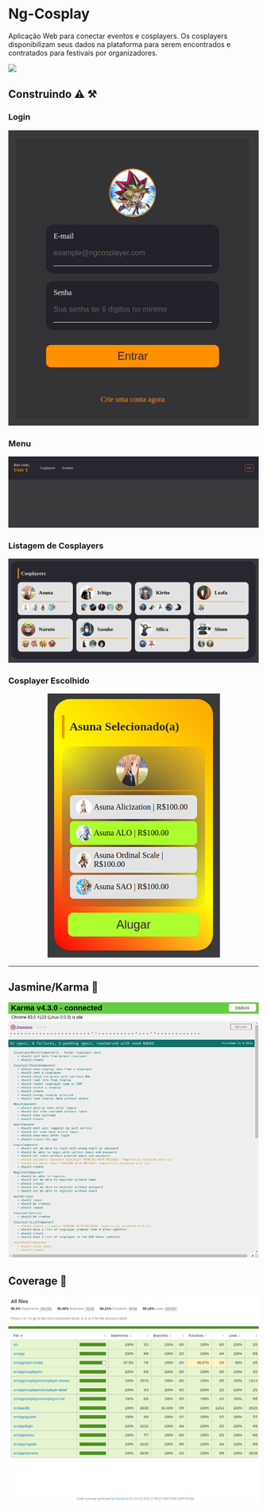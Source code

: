 # Ng-Cosplay

Aplicação Web para conectar eventos e cosplayers. Os cosplayers disponibilizam seus dados na plataforma para serem encontrados e contratados para festivais por organizadores.

<p>
  <img src="./.github/app/fluxo.gif">
</p>

## Construindo ⚠️ ⚒️

### Login

<p align="center">
  <img src="./.github/app/Login.png">
</p>

### Menu

<p align="center">
  <img src="./.github/app/Menu.png">
</p>

### Listagem de Cosplayers

<p align="center">
  <img src="./.github/app/CosplayerList.png">
</p>

### Cosplayer Escolhido

<p align="center">
  <img src="./.github/app/CosplayerChoose.png">
</p>

---

## Jasmine/Karma 🧪

<p align="center">
  <img src="./.github/tests/02-Jasmine.png">
</p>

## Coverage 🧪

<p align="center">
  <img src="./.github/tests/02-Coverage.png">
</p>

